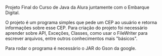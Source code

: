 Projeto Final do Curso de Java da Alura juntamente com o Embarque Digital.

O projeto é um programa simples que pede um CEP ao usuário e retorna informações sobre esse CEP.
Para criação do projeto foi necessário aprender sobre API, Exceções, Classes, como usar o FileWriter para escrever arquivos, entre outros conhecimentos mais "básicos".

Para rodar o programa é necessário o JAR do Gson da google.

